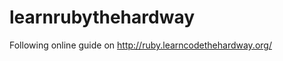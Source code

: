 learnrubythehardway
===================
Following online guide on http://ruby.learncodethehardway.org/
